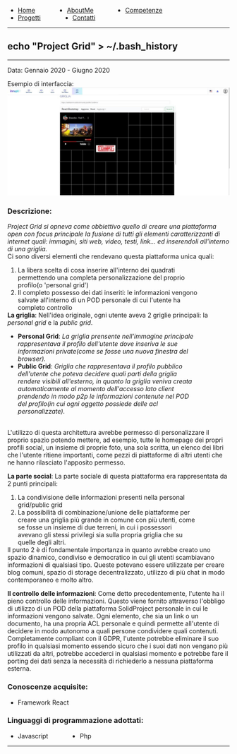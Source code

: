 <!-- css -->

<style>
li {
    float: left;
    margin-right: 15%;
}
ul{
overflow: hidden;
}
img{
    width: 200;
    height: 200;
}
</style>

<ul>
  <li>
    <a  href="/">Home</a>
  </li>
  <li>
    <a  href="/aboutme">AboutMe</a>
  </li>
  <li>
    <a href="/contatti">Competenze</a>
  </li>
  <li>
    <a  href="/progetti">Progetti</a>
  </li>
  <li>
    <a href="/contatti">Contatti</a>
  </li>
</ul>

---

## echo "**Project Grid**" > ~/.bash_history
---
Data: Gennaio 2020 - Giugno 2020 <br>

Esempio di interfaccia:
![projectgrid](./images/projectgrid.jpg)

### Descrizione:
_Project Grid si opneva come obbiettivo quello di creare una piattaforma open con focus principale la fusione di tutti gli elementi caratterizzanti di internet quali: immagini, siti web, video, testi, link... ed inserendoli all'interno di una griglia._ <br>
Ci sono diversi elementi che rendevano questa piattaforma unica quali:
1. La libera scelta di cosa inserire all'interno dei quadrati permettendo una completa personalizzazione del proprio profilo(o 'personal grid')
2. Il completo possesso dei dati inseriti: le informazioni vengono salvate all'interno di un POD personale di cui l'utente ha completo controllo

**La griglia**: Nell'idea originale, ogni utente aveva 2 griglie principali: la _personal grid_ e la _public grid_. <br>
  - **Personal Grid**: _La griglia prensente nell'immagine principale rappresentava il profilo dell'utente dove inseriva le sue informazioni private(come se fosse una nuova finestra del browser)._
  - **Public Grid**: _Griglia che rappresentava il profilo pubblico dell'utente che poteva decidere quali parti della griglia rendere visibili all'esterno, in quanto la griglia veniva creata automaticamente al momento dell'accesso lato client prendendo in modo p2p le informazioni contenute nel POD del profilo(in cui ogni oggetto possiede delle acl personalizzate)._

<br>
L'utilizzo di questa architettura avrebbe permesso di personalizzare il proprio spazio potendo mettere, ad esempio, tutte le homepage dei propri profili social, un insieme di proprie foto, una sola scritta, un elenco dei libri che l'utente ritiene importanti, come pezzi di piattaforme di altri utenti che ne hanno rilasciato l'apposito permesso. <br>

**La parte social**: La parte sociale di questa piattaforma era rappresentata da 2 punti principali:
1. La condivisione delle informazioni presenti nella personal grid/public grid
2. La possibilità di combinazione/unione delle piattaforme per creare una griglia più grande in comune con più utenti, come se fosse un insieme di due terreni, in cui i possessori avevano gli stessi privilegi sia sulla propria griglia che su quelle degli altri.

<br>
Il punto 2 è di fondamentale importanza in quanto avrebbe creato uno spazio dinamico, condiviso e democratico in cui gli utenti scambiavano informazioni di qualsiasi tipo. Queste potevano essere utilizzate per creare blog comuni, spazio di storage decentralizzato, utilizzo di più chat in modo contemporaneo e molto altro. <br>

**Il controllo delle informazioni**: Come detto precedentemente, l'utente ha il pieno controllo delle informazioni. Questo viene fornito attraverso l'obbligo di utilizzo di un POD della piattaforma SolidProject personale in cui le informazioni vengono salvate. Ogni elemento, che sia un link o un documento, ha una propria ACL personale e quindi permette all'utente di decidere in modo autonomo a quali persone condividere quali contenuti. <br>
Completamente compliant con il GDPR, l'utente potrebbe eliminare il suo profilo in qualsiasi momento essendo sicuro che i suoi dati non vengano più utilizzati da altri, potrebbe accederci in qualsiasi momento e potrebbe fare il porting dei dati senza la necessità di richiederlo a nessuna piattaforma esterna.


### Conoscenze acquisite:
  - Framework React

### Linguaggi di programmazione adottati:
  - Javascript
  - Php

---
